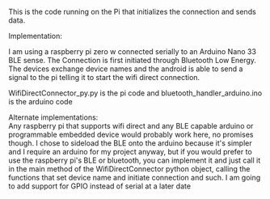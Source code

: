 This is the code running on the Pi that initializes the connection and sends data.

Implementation: 

I am using a raspberry pi zero w connected serially to an Arduino Nano 33 BLE sense.
The Connection is first initiated through Bluetooth Low Energy. The devices exchange device names and the android is able to send a 
signal to the pi telling it to start the wifi direct connection.

WifiDirectConnector_py.py is the pi code and bluetooth_handler_arduino.ino is the arduino code

Alternate implementations: <br> 
Any raspberry pi that supports wifi direct and any BLE capable arduino or programmable embedded device would probably work here, no promises though.
I chose to sideload the BLE onto the arduino because it's simpler and I require an arduino for my project anyway, but if you would prefer to use the raspberry pi's BLE or bluetooth, you can implement it
and just call it in the main method of the WifiDirectConnector python object, calling the functions that set device name and initiate connection and such.
I am going to add support for GPIO instead of serial at a later date
